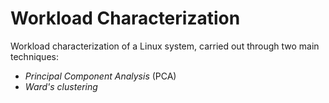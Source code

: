 # Workload Characterization

Workload characterization of a Linux system, carried out through two main techniques:
- *Principal Component Analysis* (PCA)
- *Ward's clustering*
